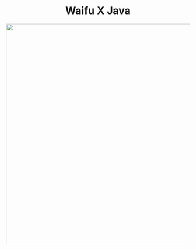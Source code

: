 <div align="center">
  <h1>Waifu X Java</h1>
  <img src="![image](https://github.com/user-attachments/assets/aae0d312-9a9c-4cc2-aca5-793812929c42)
" width="600px">
</div>
